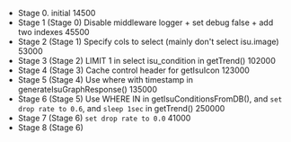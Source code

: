 - Stage 0. initial 14500
- Stage 1 (Stage 0) Disable middleware logger + set debug false + add two indexes 45500
- Stage 2 (Stage 1) Specify cols to select (mainly don't select isu.image) 53000
- Stage 3 (Stage 2) LIMIT 1 in select isu_condition in getTrend() 102000
- Stage 4 (Stage 3) Cache control header for getIsuIcon 123000
- Stage 5 (Stage 4) Use where with timestamp in generateIsuGraphResponse() 135000
- Stage 6 (Stage 5) Use WHERE IN in getIsuConditionsFromDB(), and `set drop rate to 0.6`, and `sleep 1sec` in getTrend() 250000
- Stage 7 (Stage 6) `set drop rate to 0.0` 41000
- Stage 8 (Stage 6) 